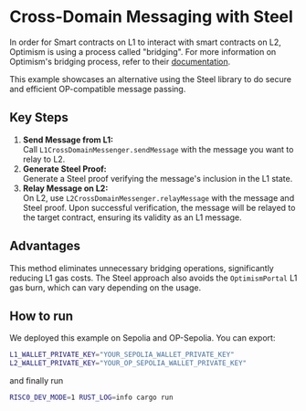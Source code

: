 # Cross-Domain Messaging with Steel
In order for Smart contracts on L1 to interact with smart contracts on L2, Optimism is using a process called "bridging". For more information on Optimism's bridging process, refer to their [documentation](https://docs.optimism.io/builders/app-developers/bridging/messaging).

This example showcases an alternative using the Steel library to do secure and efficient OP-compatible message passing.

## Key Steps
1. **Send Message from L1:**<br>
Call `L1CrossDomainMessenger.sendMessage` with the message you want to relay to L2.
2. **Generate Steel Proof:**<br> Generate a Steel proof verifying the message's inclusion in the L1 state.
3. **Relay Message on L2:**<br> On L2, use `L2CrossDomainMessenger.relayMessage` with the message and Steel proof. Upon successful verification, the message will be relayed to the target contract, ensuring its validity as an L1 message.

## Advantages
This method eliminates unnecessary bridging operations, significantly reducing L1 gas costs. The Steel approach also avoids the `OptimismPortal` L1 gas burn, which can vary depending on the usage.

## How to run
We deployed this example on Sepolia and OP-Sepolia. You can export:

```bash
L1_WALLET_PRIVATE_KEY="YOUR_SEPOLIA_WALLET_PRIVATE_KEY"
L2_WALLET_PRIVATE_KEY="YOUR_OP_SEPOLIA_WALLET_PRIVATE_KEY"
```

and finally run

```bash
RISC0_DEV_MODE=1 RUST_LOG=info cargo run
```